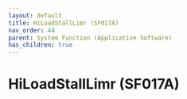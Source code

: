 ```yaml
---
layout: default
title: HiLoadStallLimr (SF017A)
nav_order: 44
parent: System Function (Applicative Software)
has_children: true
---
```

# HiLoadStallLimr (SF017A)
